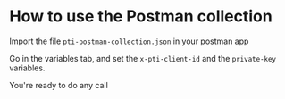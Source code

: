 # How to use the Postman collection
Import the file `pti-postman-collection.json` in your postman app

Go in the variables tab, and set the `x-pti-client-id` and the `private-key` variables.

You're ready to do any call